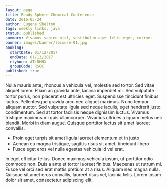 ```yaml
---
layout: page
title: Ready Sphere Chemical Conference
date: 2016-05-24
author: Eugene Shelton
tags: weekly links, java
status: published
summary: Vivamus sapien nisl, vestibulum eget felis eget, rutrum.
banner: images/banner/leisure-01.jpg
booking:
  startDate: 01/12/2017
  endDate: 01/13/2017
  ctyhocn: ATLDHHX
  groupCode: RSCC
published: true
---
```

Nulla mauris ante, rhoncus a vehicula vel, molestie sed tortor. Sed vitae aliquet lorem. Etiam ac gravida ante, lacinia imperdiet mi. Sed vulputate tortor purus, non placerat est ultricies eget. Suspendisse tincidunt finibus luctus. Pellentesque gravida arcu nec aliquet maximus. Nunc tempor aliquam auctor. Sed vulputate ligula sed neque iaculis, eget hendrerit justo condimentum. Sed at tortor facilisis neque dignissim luctus. Vivamus tristique maximus mi quis ullamcorper. Vivamus ultrices aliquam metus nec blandit. Morbi in diam augue. Quisque porttitor lectus sit amet laoreet convallis.

* Proin eget turpis sit amet ligula laoreet elementum et in justo
* Aenean eu magna tristique, sagittis risus sit amet, tincidunt libero
* Fusce eget eros vel nulla egestas vehicula id vel erat.

In eget efficitur tellus. Donec maximus vehicula ipsum, ut porttitor odio commodo non. Duis a ante et tortor laoreet finibus. Maecenas ut rutrum mi. Fusce vel orci sed erat mattis pretium at a risus. Aliquam nec magna nulla. Quisque sit amet eros convallis, laoreet risus vel, lacinia felis. Lorem ipsum dolor sit amet, consectetur adipiscing elit.
